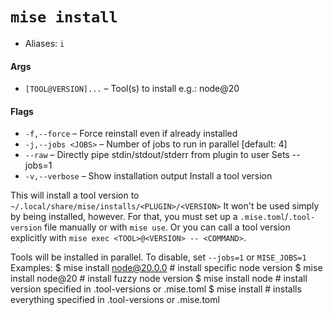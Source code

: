 # `mise install`
* Aliases: `i`
#### Args

* `[TOOL@VERSION]...` – Tool(s) to install e.g.: node@20

#### Flags

* `-f,--force` – Force reinstall even if already installed
* `-j,--jobs <JOBS>` – Number of jobs to run in parallel
[default: 4]
* `--raw` – Directly pipe stdin/stdout/stderr from plugin to user Sets --jobs=1
* `-v,--verbose` – Show installation output
Install a tool version

This will install a tool version to `~/.local/share/mise/installs/<PLUGIN>/<VERSION>`
It won't be used simply by being installed, however.
For that, you must set up a `.mise.toml`/`.tool-version` file manually or with `mise use`.
Or you can call a tool version explicitly with `mise exec <TOOL>@<VERSION> -- <COMMAND>`.

Tools will be installed in parallel. To disable, set `--jobs=1` or `MISE_JOBS=1`
Examples:
  $ mise install node@20.0.0  # install specific node version
  $ mise install node@20      # install fuzzy node version
  $ mise install node         # install version specified in .tool-versions or .mise.toml
  $ mise install              # installs everything specified in .tool-versions or .mise.toml
